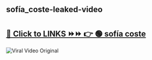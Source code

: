 
 ## sofía_coste-leaked-video 

# <h2><a href="https://clipsfans.com/sofía_coste&ref=git">🔗 Click to LINKS ⏩⏩ 👉 🟢 sofía coste </a></h2>

<a href="https://clipsfans.com/sofía_coste&ref=git" rel="nofollow" data-target="animated-image.originalLink"><img src="https://i.ibb.co.com/xMMVF88/686577567.gif" alt="Viral Video Original" style="max-width: 100%; display: inline-block;" data-target="animated-image.originalImage"></a>
